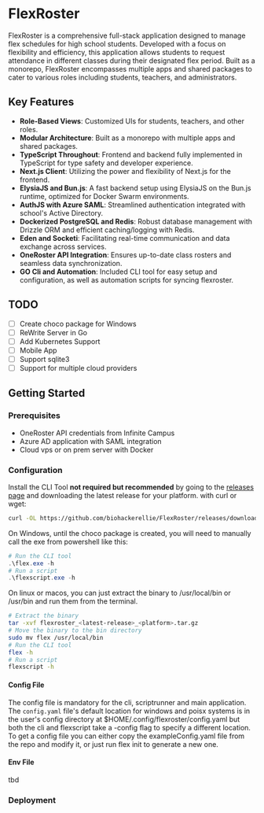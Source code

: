 # FlexRoster

FlexRoster is a comprehensive full-stack application designed to manage flex schedules for high school students. Developed with a focus on flexibility and efficiency, this application allows students to request attendance in different classes during their designated flex period. Built as a monorepo, FlexRoster encompasses multiple apps and shared packages to cater to various roles including students, teachers, and administrators.

## Key Features

- **Role-Based Views**: Customized UIs for students, teachers, and other roles.
- **Modular Architecture**: Built as a monorepo with multiple apps and shared packages.
- **TypeScript Throughout**: Frontend and backend fully implemented in TypeScript for type safety and developer experience.
- **Next.js Client**: Utilizing the power and flexibility of Next.js for the frontend.
- **ElysiaJS and Bun.js**: A fast backend setup using ElysiaJS on the Bun.js runtime, optimized for Docker Swarm environments.
- **AuthJS with Azure SAML**: Streamlined authentication integrated with school's Active Directory.
- **Dockerized PostgreSQL and Redis**: Robust database management with Drizzle ORM and efficient caching/logging with Redis.
- **Eden and Socketi**: Facilitating real-time communication and data exchange across services.
- **OneRoster API Integration**: Ensures up-to-date class rosters and seamless data synchronization.
- **GO Cli and Automation**: Included CLI tool for easy setup and configuration, as well as automation scripts for syncing flexroster.

## TODO

- [ ] Create choco package for Windows
- [ ] ReWrite Server in Go
- [ ] Add Kubernetes Support
- [ ] Mobile App
- [ ] Support sqlite3
- [ ] Support for multiple cloud providers

## Getting Started

### Prerequisites

- OneRoster API credentials from Infinite Campus
- Azure AD application with SAML integration
- Cloud vps or on prem server with Docker

### Configuration

Install the CLI Tool **not required but recommended** by going to the [releases page](https://github.com/biohackerellie/FlexRoster/releases) and downloading the latest release for your platform. with curl or wget:

```bash
curl -OL https://github.com/biohackerellie/FlexRoster/releases/download/<latest-release>/flexroster_<latest-release>_<platform>.tar.gz
```


On Windows, until the choco package is created, you will need to manually call the exe from powershell like this:

```powershell
# Run the CLI tool
.\flex.exe -h
# Run a script
.\flexscript.exe -h
```

On linux or macos, you can just extract the binary to /usr/local/bin or /usr/bin and run them from the terminal.

```bash
# Extract the binary
tar -xvf flexroster_<latest-release>_<platform>.tar.gz
# Move the binary to the bin directory
sudo mv flex /usr/local/bin
# Run the CLI tool
flex -h
# Run a script
flexscript -h
```

#### Config File

The config file is mandatory for the cli, scriptrunner and main application. The `config.yaml` file's default location for windows and poisx systems is in the user's config directory at $HOME/.config/flexroster/config.yaml but both the cli and flexscript take a -config flag to specify a different location. To get a config file you can either copy the exampleConfig.yaml file from the repo and modify it, or just run flex init to generate a new one.

#### Env File

tbd

### Deployment

```

```

